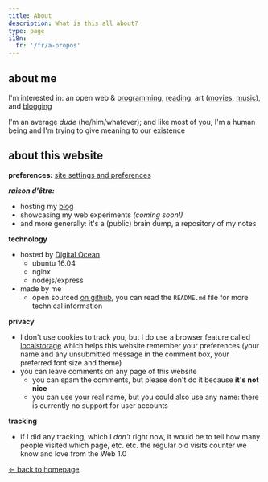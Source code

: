 ```yaml
---
title: About
description: What is this all about?
type: page
i18n:
  fr: '/fr/a-propos'
---
```


## about me

I'm interested in: an open web & [programming](/bookmarks#tagged:nerd), [reading](/bookmarks#tagged:read), art ([movies](/bookmarks#tagged:watch), [music](/bookmarks#tagged:music)), and [blogging](/blog)

I'm an average _dude_ (he/him/whatever); and like most of you, I'm a human being and I'm trying to give meaning to our existence

## about this website

**preferences:** <a href="/help" data-component="emit" data-event="SHOW_BOX_HELP">site settings and preferences</a>

**_raison d'être:_**

- hosting my [blog](/blog)
- showcasing my web experiments *(coming soon!)*
- and more generally: it's a (public) brain dump, a repository of my notes

**technology**

- hosted by [Digital Ocean](https://www.digitalocean.com)
  - ubuntu 16.04
  - nginx
  - nodejs/express
- made by me
  - open sourced [on github](https://github.com/hexanal/fredmercy-blog), you can read the `README.md` file for more technical information

**privacy**

- I don't use cookies to track you, but I do use a browser feature called [localstorage](https://developer.mozilla.org/en-US/docs/Web/API/Window/localStorage) which helps this website remember your preferences (your name and any unsubmitted message in the comment box, your preferred font size and theme)
- you can leave comments on any page of this website
  - you can spam the comments, but please don't do it because **it's not nice**
  - you can use your real name, but you could also use any name: there is currently no support for user accounts

**tracking**

- if I did any tracking, which I *don't* right now, it would be to tell how many people visited which page, etc. etc. the regular old visits counter we know and love from the Web 1.0

<a href="/" class="button">← back to homepage</a>
